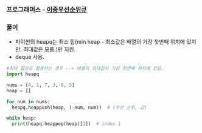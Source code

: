 ### 프로그래머스 - [이중우선순위큐](https://programmers.co.kr/learn/courses/30/lessons/42628)

### 풀이

* 파이썬의 heapq는 최소 힙(min heap - 최소값은 배열의 가장 첫번째 위치에 있지만, 최대값은 모름.)만 지원.
* deque 사용.

```Python
#최대 힙으로 활용하는 경우 --> 배열의 최대값이 가장 첫번째 위치에 있음.
import heapq

nums = [4, 1, 7, 3, 8, 5]
heap = []

for num in nums:
  heapq.heappush(heap, (-num, num))  # (우선 순위, 값)

while heap:
  print(heapq.heappop(heap)[1])  # index 1

```

